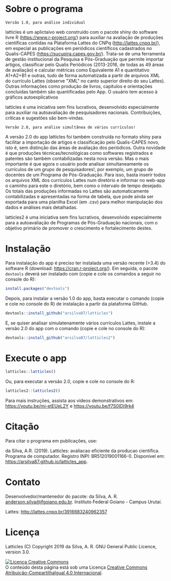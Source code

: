 # Sobre o programa

`Versão 1.0, para análise individual`

latticles é um aplictaivo web construído com o pacote shiny do software livre R (<https://www.r-project.org/>) para auxiliar na avaliação de produções científicas contidas na Plataforma Lattes do CNPq (<http://lattes.cnpq.br/>), em especial as publicações em periódicos científicos cadastrados no Qualis-CAPES (<https://sucupira.capes.gov.br/>). Trata-se de uma ferramenta de gestão institucional da Pesquisa e Pós-Graduação que permite importar artigos, classificar pelo Qualis Periódicos (2013-2016, de todas as 49 áreas de avaliação) e calcular métricas como Equivalente A1 e quantitativo A1+A2+B1 e outras, tudo de forma automatizada a partir de arquivos XML do currículo Lattes (observe "XML" no canto superior direito do seu Lattes). Outras informações como produção de livros, capítulos e orientações concluídas também são quantificadas pelo App. O usuário tem acesso à gráficos autoexplicativos 

latticles é uma iniciativa sem fins lucrativos, desenvolvido especialmente para auxiliar na autoavaliação de pesquisadores nacionais. Contribuições, críticas e sugestões são bem-vindas.

`Versão 2.0, para análise simultânea de vários currículos!`

A versão 2.0 do app latticles foi também construída no formato shiny para facilitar a importação de artigos e classificação pelo Qualis-CAPES novo, isto é, sem distinção das áreas de avaliação dos periódicos. Outra novidade é que produções técnicas/tecnológicas como softwares registrados e patentes são também contabilizadas nesta nova versão. Mas o mais importante é que agora o usuário pode analisar simultaneamente os currículos de um grupo de pesquisadores!, por exemplo, um grupo de docentes de um Programa de Pós-Graduação. Para isso, basta inserir todos os arquivos XML dos currículos Lattes num diretório e informar no web-app o caminho para este o diretório, bem como o intervalo de tempo desejado. Os totais das produções informadas no Lattes são automaticamente contabilizadas e apresentadas na forma de tabela, que pode ainda ser exportada para uma planilha Excel (em .csv) para melhor manipulação dos dados e análises mais detalhadas.

latticles2 é uma iniciativa sem fins lucrativos, desenvolvido especialmente para a autoavaliação de Programas de Pós-Graduação nacionais, com o objetivo primário de promover o crescimento e fortalecimento destes.

# Instalação
Para instalação do app é preciso ter instalada uma versão recente (>3.4) do software R (download: <https://cran.r-project.org/>). Em seguida, o pacote `devtools` deverá ser instalado com (copie e cole os comandos a seguir no console do R):

```r
install.packages("devtools")
```

Depois, para instalar a versão 1.0 do app, basta executar o comando (copie e cole no console do R) de instalação a partir da plataforma GitHub.
```r
devtools::install_github("arsilva87/latticles")
```

E, se quiser analisar simulatenamente vários currículos Lattes, instale a versão 2.0 do app com o comando (copie e cole no console do R):
```r
devtools::install_github("arsilva87/latticles2")
```

# Execute o app
```r
latticles::latticles()
```
Ou, para executar a versão 2.0, copie e cole no console do R:
```r
latticles2::latticles2()
```

Para mais instruções, assista aos vídeos demonstrativos em: <https://youtu.be/mi-etEUeL2Y> e <https://youtu.be/f7S0IDj9rk4>

# Citação
Para citar o programa em publicações, use:

da Silva, A.R. (2019). Latticles: avaliacao eficiente da producao cientifica. Programa de computador. Registro INPI: BR512019001166-0. Disponível em: <https://arsilva87.github.io/latticles_app>.

# Contato
Desenvolvedor/mantenedor do pacote: da Silva, A. R. <anderson.silva@ifgoiano.edu.br>.
Instituto Federal Goiano - Campus Urutaí.

Lattes: <http://lattes.cnpq.br/3916683240962357>

# Licença
Latticles (C) Copyright 2019 da Silva, A. R. GNU General Public Licence, version 3.0.


<a rel="license" href="http://creativecommons.org/licenses/by-sa/4.0/"><img alt="Licença Creative Commons" style="border-width:0" src="https://i.creativecommons.org/l/by-sa/4.0/88x31.png" /></a><br />O conteúdo desta página está sob uma Licença <a rel="license" href="http://creativecommons.org/licenses/by-sa/4.0/">Creative Commons Atribuição-CompartilhaIgual 4.0 Internacional</a>.


<!-- Global site tag (gtag.js) - Google Analytics -->
<script async src="https://www.googletagmanager.com/gtag/js?id=UA-147928758-2"></script>
<script>
  window.dataLayer = window.dataLayer || [];
  function gtag(){dataLayer.push(arguments);}
  gtag('js', new Date());

  gtag('config', 'UA-147928758-2');
</script>
